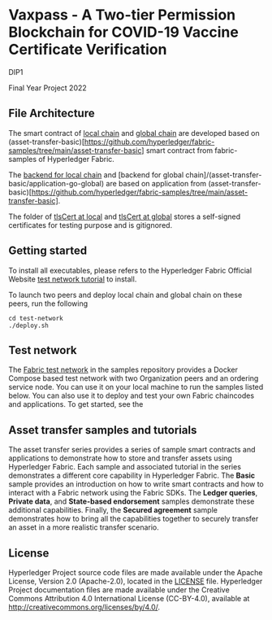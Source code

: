 [//]: # (SPDX-License-Identifier: CC-BY-4.0)

# Vaxpass - A Two-tier Permission Blockchain for COVID-19 Vaccine Certificate Verification 

DIP1

Final Year Project 2022
## File Architecture

The smart contract of  [local chain](/asset-transfer-basic/chaincode-go) and [global chain](/asset-transfer-basic/chaincode-go-global) are developed based on (asset-transfer-basic)[https://github.com/hyperledger/fabric-samples/tree/main/asset-transfer-basic] smart contract from fabric-samples of Hyperledger Fabric.

The [backend for local chain](/asset-transfer-basic/application-go) and [backend for global chain]/(asset-transfer-basic/application-go-global) are based on application from (asset-transfer-basic)[https://github.com/hyperledger/fabric-samples/tree/main/asset-transfer-basic].

The folder of [tlsCert at local](/asset-transfer-basic/application-go/tlsCert/) and [tlsCert at global](/asset-transfer-basic/application-go-global/tlsCert/) stores a self-signed certificates for testing purpose and is gitignored.

## Getting started 
To install all executables, please refers to the Hyperledger Fabric Official Website [test network tutorial](https://hyperledger-fabric.readthedocs.io/en/latest/test_network.html) to install.

To launch two peers and deploy local chain and global chain on these peers, run the following

```
cd test-network
./deploy.sh
```

## Test network

The [Fabric test network](test-network) in the samples repository provides a Docker Compose based test network with two
Organization peers and an ordering service node. You can use it on your local machine to run the samples listed below.
You can also use it to deploy and test your own Fabric chaincodes and applications. To get started, see
the 

## Asset transfer samples and tutorials

The asset transfer series provides a series of sample smart contracts and applications to demonstrate how to store and transfer assets using Hyperledger Fabric.
Each sample and associated tutorial in the series demonstrates a different core capability in Hyperledger Fabric. The **Basic** sample provides an introduction on how
to write smart contracts and how to interact with a Fabric network using the Fabric SDKs. The **Ledger queries**, **Private data**, and **State-based endorsement**
samples demonstrate these additional capabilities. Finally, the **Secured agreement** sample demonstrates how to bring all the capabilities together to securely
transfer an asset in a more realistic transfer scenario.


## License <a name="license"></a>

Hyperledger Project source code files are made available under the Apache
License, Version 2.0 (Apache-2.0), located in the [LICENSE](LICENSE) file.
Hyperledger Project documentation files are made available under the Creative
Commons Attribution 4.0 International License (CC-BY-4.0), available at http://creativecommons.org/licenses/by/4.0/.
